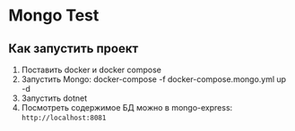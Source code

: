 # Mongo Test

## Как запустить проект

1. Поставить docker и docker compose
2. Запустить Mongo: docker-compose -f docker-compose.mongo.yml up -d
3. Запустить dotnet
4. Посмотреть содержимое БД можно в mongo-express: 
    `http://localhost:8081`
    
